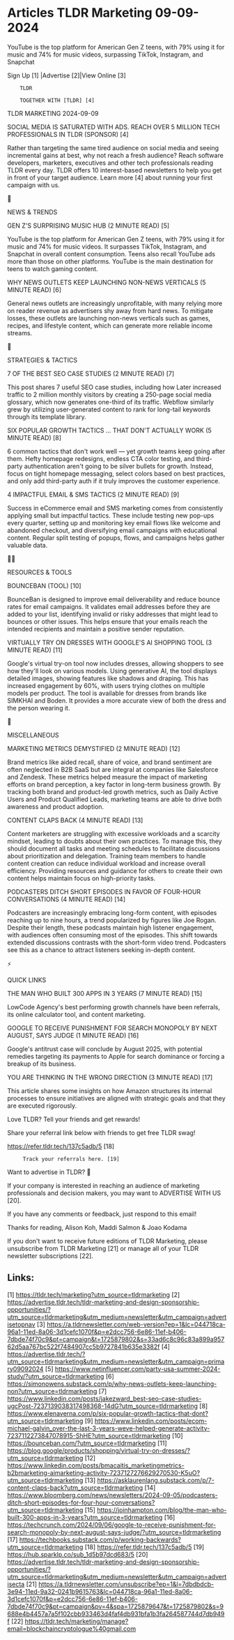 # Articles TLDR Marketing 09-09-2024

YouTube is the top platform for American Gen Z teens, with 79% using
it for music and 74% for music videos, surpassing TikTok, Instagram,
and Snapchat  

 Sign Up [1] |Advertise [2]|View Online [3] 

		TLDR 

		TOGETHER WITH [TLDR] [4]

TLDR MARKETING 2024-09-09

 SOCIAL MEDIA IS SATURATED WITH ADS. REACH OVER 5 MILLION TECH
PROFESSIONALS IN TLDR (SPONSOR) [4] 

 Rather than targeting the same tired audience on social media and
seeing incremental gains at best, why not reach a fresh audience?
Reach software developers, marketers, executives and other tech
professionals reading TLDR every day. TLDR offers 10 interest-based
newsletters to help you get in front of your target audience. Learn
more [4] about running your first campaign with us. 

📱 

NEWS & TRENDS

 GEN Z'S SURPRISING MUSIC HUB (2 MINUTE READ) [5] 

 YouTube is the top platform for American Gen Z teens, with 79% using
it for music and 74% for music videos. It surpasses TikTok, Instagram,
and Snapchat in overall content consumption. Teens also recall YouTube
ads more than those on other platforms. YouTube is the main
destination for teens to watch gaming content. 

 WHY NEWS OUTLETS KEEP LAUNCHING NON-NEWS VERTICALS (5 MINUTE READ)
[6] 

 General news outlets are increasingly unprofitable, with many relying
more on reader revenue as advertisers shy away from hard news. To
mitigate losses, these outlets are launching non-news verticals such
as games, recipes, and lifestyle content, which can generate more
reliable income streams. 

🚀 

STRATEGIES & TACTICS

 7 OF THE BEST SEO CASE STUDIES (2 MINUTE READ) [7] 

 This post shares 7 useful SEO case studies, including how Later
increased traffic to 2 million monthly visitors by creating a 250-page
social media glossary, which now generates one-third of its traffic.
Webflow similarly grew by utilizing user-generated content to rank for
long-tail keywords through its template library. 

 SIX POPULAR GROWTH TACTICS … THAT DON'T ACTUALLY WORK (5 MINUTE
READ) [8] 

 6 common tactics that don't work well — yet growth teams keep going
after them. Hefty homepage redesigns, endless CTA color testing, and
third-party authentication aren't going to be silver bullets for
growth. Instead, focus on tight homepage messaging, select colors
based on best practices, and only add third-party auth if it truly
improves the customer experience. 

 4 IMPACTFUL EMAIL & SMS TACTICS (2 MINUTE READ) [9] 

 Success in eCommerce email and SMS marketing comes from consistently
applying small but impactful tactics. These include testing new
pop-ups every quarter, setting up and monitoring key email flows like
welcome and abandoned checkout, and diversifying email campaigns with
educational content. Regular split testing of popups, flows, and
campaigns helps gather valuable data. 

🧑‍💻 

RESOURCES & TOOLS

 BOUNCEBAN (TOOL) [10] 

 BounceBan is designed to improve email deliverability and reduce
bounce rates for email campaigns. It validates email addresses before
they are added to your list, identifying invalid or risky addresses
that might lead to bounces or other issues. This helps ensure that
your emails reach the intended recipients and maintain a positive
sender reputation. 

 VIRTUALLY TRY ON DRESSES WITH GOOGLE'S AI SHOPPING TOOL (3 MINUTE
READ) [11] 

 Google's virtual try-on tool now includes dresses, allowing shoppers
to see how they'll look on various models. Using generative AI, the
tool displays detailed images, showing features like shadows and
draping. This has increased engagement by 60%, with users trying
clothes on multiple models per product. The tool is available for
dresses from brands like SIMKHAI and Boden. It provides a more
accurate view of both the dress and the person wearing it. 

🎁 

MISCELLANEOUS

 MARKETING METRICS DEMYSTIFIED (2 MINUTE READ) [12] 

 Brand metrics like aided recall, share of voice, and brand sentiment
are often neglected in B2B SaaS but are integral at companies like
Salesforce and Zendesk. These metrics helped measure the impact of
marketing efforts on brand perception, a key factor in long-term
business growth. By tracking both brand and product-led growth
metrics, such as Daily Active Users and Product Qualified Leads,
marketing teams are able to drive both awareness and product adoption.


 CONTENT CLAPS BACK (4 MINUTE READ) [13] 

 Content marketers are struggling with excessive workloads and a
scarcity mindset, leading to doubts about their own practices. To
manage this, they should document all tasks and meeting schedules to
facilitate discussions about prioritization and delegation. Training
team members to handle content creation can reduce individual workload
and increase overall efficiency. Providing resources and guidance for
others to create their own content helps maintain focus on
high-priority tasks. 

 PODCASTERS DITCH SHORT EPISODES IN FAVOR OF FOUR-HOUR CONVERSATIONS
(4 MINUTE READ) [14] 

 Podcasters are increasingly embracing long-form content, with
episodes reaching up to nine hours, a trend popularized by figures
like Joe Rogan. Despite their length, these podcasts maintain high
listener engagement, with audiences often consuming most of the
episodes. This shift towards extended discussions contrasts with the
short-form video trend. Podcasters see this as a chance to attract
listeners seeking in-depth content. 

⚡ 

QUICK LINKS

 THE MAN WHO BUILT 300 APPS IN 3 YEARS (7 MINUTE READ) [15] 

 LowCode Agency's best performing growth channels have been referrals,
its online calculator tool, and content marketing. 

 GOOGLE TO RECEIVE PUNISHMENT FOR SEARCH MONOPOLY BY NEXT AUGUST, SAYS
JUDGE (1 MINUTE READ) [16] 

 Google's antitrust case will conclude by August 2025, with potential
remedies targeting its payments to Apple for search dominance or
forcing a breakup of its business. 

 YOU ARE THINKING IN THE WRONG DIRECTION (3 MINUTE READ) [17] 

 This article shares some insights on how Amazon structures its
internal processes to ensure initiatives are aligned with strategic
goals and that they are executed rigorously. 

Love TLDR? Tell your friends and get rewards!

 Share your referral link below with friends to get free TLDR swag! 

 https://refer.tldr.tech/137c5adb/5 [18] 

		 Track your referrals here. [19] 

Want to advertise in TLDR? 📰

 If your company is interested in reaching an audience of marketing
professionals and decision makers, you may want to ADVERTISE WITH US
[20]. 

 If you have any comments or feedback, just respond to this email! 

Thanks for reading, 
Alison Koh, Maddi Salmon & Joao Kodama 

If you don't want to receive future editions of TLDR Marketing, please
unsubscribe from TLDR Marketing [21] or manage all of your TLDR
newsletter subscriptions [22]. 

 

Links:
------
[1] https://tldr.tech/marketing?utm_source=tldrmarketing
[2] https://advertise.tldr.tech/tldr-marketing-and-design-sponsorship-opportunities/?utm_source=tldrmarketing&utm_medium=newsletter&utm_campaign=advertisetopnav
[3] https://a.tldrnewsletter.com/web-version?ep=1&lc=044718ca-96a1-11ed-8a06-3d1cefc1070f&p=e2dcc756-6e86-11ef-b406-7dbde74f70c9&pt=campaign&t=1725879802&s=33ad6c8c96c83a899a95762d5aa767bc522f7484907cc5b9727841b635e3382f
[4] https://advertise.tldr.tech/?utm_source=tldrmarketing&utm_medium=newsletter&utm_campaign=primary09092024
[5] https://www.netinfluencer.com/party-usa-summer-2024-study/?utm_source=tldrmarketing
[6] https://simonowens.substack.com/p/why-news-outlets-keep-launching-non?utm_source=tldrmarketing
[7] https://www.linkedin.com/posts/jakezward_best-seo-case-studies-ugcPost-7237139038317498368-14dG?utm_source=tldrmarketing
[8] https://www.elenaverna.com/p/six-popular-growth-tactics-that-dont?utm_source=tldrmarketing
[9] https://www.linkedin.com/posts/ecom-michael-galvin_over-the-last-3-years-weve-helped-generate-activity-7237112273847078915-ShHE?utm_source=tldrmarketing
[10] https://bounceban.com/?utm_source=tldrmarketing
[11] https://blog.google/products/shopping/virtual-try-on-dresses/?utm_source=tldrmarketing
[12] https://www.linkedin.com/posts/bmacaitis_marketingmetrics-b2bmarketing-aimarketing-activity-7237127276629270530-K5uO?utm_source=tldrmarketing
[13] https://asklaurenlang.substack.com/p/7-content-claps-back?utm_source=tldrmarketing
[14] https://www.bloomberg.com/news/newsletters/2024-09-05/podcasters-ditch-short-episodes-for-four-hour-conversations?utm_source=tldrmarketing
[15] https://joinhampton.com/blog/the-man-who-built-300-apps-in-3-years?utm_source=tldrmarketing
[16] https://techcrunch.com/2024/09/06/google-to-receive-punishment-for-search-monopoly-by-next-august-says-judge/?utm_source=tldrmarketing
[17] https://techbooks.substack.com/p/working-backwards?utm_source=tldrmarketing
[18] https://refer.tldr.tech/137c5adb/5
[19] https://hub.sparklp.co/sub_1d5b97dcd683/5
[20] https://advertise.tldr.tech/tldr-marketing-and-design-sponsorship-opportunities/?utm_source=tldrmarketing&utm_medium=newsletter&utm_campaign=advertisecta
[21] https://a.tldrnewsletter.com/unsubscribe?ep=1&l=7dbdbdcb-3e94-11ed-9a32-0241b9615763&lc=044718ca-96a1-11ed-8a06-3d1cefc1070f&p=e2dcc756-6e86-11ef-b406-7dbde74f70c9&pt=campaign&pv=4&spa=1725879647&t=1725879802&s=9688e4b4457a7a5f102cbb933463d4faf4db931bfa1b3fa264587744d7db949f
[22] https://tldr.tech/marketing/manage?email=blockchaincryptologue%40gmail.com
